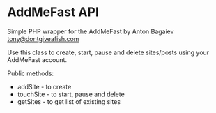 # AddMeFast API
Simple PHP wrapper for the AddMeFast by Anton Bagaiev <tony@dontgiveafish.com>

Use this class to create, start, pause and delete sites/posts using your AddMeFast account.

Public methods:
- addSite - to create
- touchSite - to start, pause and delete
- getSites - to get list of existing sites
